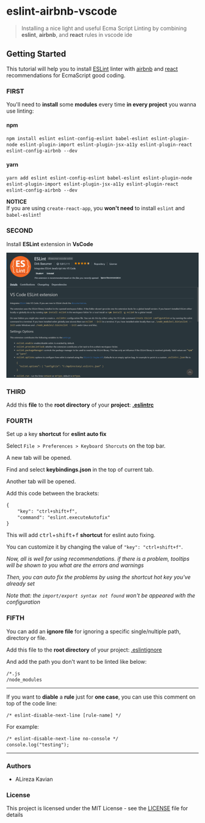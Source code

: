 # eslint-airbnb-vscode
> Installing a nice light and useful Ecma Script Linting by combining **eslint**, **airbnb**, and **react** rules in vscode ide

## Getting Started
This tutorial will help you to install [ESLint](https://eslint.org/) linter with [airbnb](https://airbnb.com) and [react](https://reactjs.org/) recommendations for EcmaScript good coding.

### FIRST
You'll need to **install** some **modules** every time **in every project** you wanna use linting:

#### npm
```
npm install eslint eslint-config-eslint babel-eslint eslint-plugin-node eslint-plugin-import eslint-plugin-jsx-a11y eslint-plugin-react eslint-config-airbnb --dev
```
#### yarn
```
yarn add eslint eslint-config-eslint babel-eslint eslint-plugin-node eslint-plugin-import eslint-plugin-jsx-a11y eslint-plugin-react eslint-config-airbnb --dev
```

**NOTICE** <br />
If you are using `create-react-app`, you **won't need** to install `eslint` and `babel-eslint`!

### SECOND
Install **ESLint** extension in **VsCode**

![ESlint extension picture](./eslint.png)

### THIRD
Add this **file** to the **root directory** of your **project**:  **[.eslintrc](./.eslintrc)**

### FOURTH
Set up a key **shortcut** for **eslint auto fix**

Select `File > Preferences > Keyboard Shorcuts` on the top bar.

A new tab will be opened.

Find and select **keybindings.json** in the top of current tab.

Another tab will be opened.

Add this code between the brackets:

```
{
    "key": "ctrl+shift+f",
    "command": "eslint.executeAutofix"
}
```
This will add <kbd>ctrl</kbd>+<kbd>shift</kbd>+<kbd>f</kbd> **shortcut** for eslint auto fixing.

You can customize it by changing the value of `"key": "ctrl+shift+f"`.


*Now, all is well for using recommendations. if there is a problem, tooltips will be shown to you what are the errors and warnings*

*Then, you can auto fix the problems by using the shortcut hot key you've already set*

*Note that: the `import/export syntax not found` won't be appeared with the configuration*

### FIFTH
You can add an **ignore file** for ignoring a specific single/nultiple path, directory or file.

Add this file to the **root directory** of your project: [.eslintignore](./.eslintignore)

And add the path you don't want to be linted like below:

```
/*.js
/node_modules
```

<hr/>

If you want to **diable** a **rule** just for **one case**, you can use this comment on top of the code line:
```
/* eslint-disable-next-line [rule-name] */
```

For example:
```
/* eslint-disable-next-line no-console */
console.log("testing");
```

<hr />


### Authors
- ALireza Kavian

### License
This project is licensed under the MIT License - see the [LICENSE](./LICENSE) file for details
